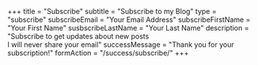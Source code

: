 +++
title = "Subscribe"
subtitle = "Subscribe to my Blog"
type = "subscribe"
subscribeEmail = "Your Email Address"
subscribeFirstName = "Your First Name"
susbscribeLastName = "Your Last Name"
description = "Subscribe to get updates about new posts</br>I will never share your email"
successMessage = "Thank you for your subscription!"
formAction = "/success/subscribe/"
+++
